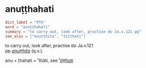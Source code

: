 # anuṭṭhahati

``` toml
dict_label = "PTS"
word = "anuṭṭhahati"
summary = "to carry out, look after, practise do Ja.v.121 pp"
see_also = ["anuṭṭhita", "tiṭṭhati"]
```

to carry out, look after, practise do Ja.v.121  
pp *[anuṭṭhita](anuṭṭhita.md)* (q.v.).

anu \+ ṭhahati = ˚thāti, see ˚*[tiṭṭhati](tiṭṭhati.md)*

